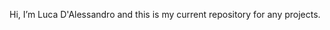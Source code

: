 Hi, I’m Luca D'Alessandro and this is my current repository for any projects.

<!---
LucaDal/LucaDal is a ✨ special ✨ repository because its `README.md` (this file) appears on your GitHub profile.
You can click the Preview link to take a look at your changes.
--->
